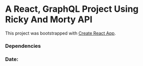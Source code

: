 # A React, GraphQL Project Using Ricky And Morty API

This project was bootstrapped with [Create React App](https://github.com/facebook/create-react-app).

### Dependencies

### Date: 